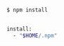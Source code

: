 ---
---


```bash
```









```bash
$ npm install
```


```bash
```


```bash
install:
  - "$HOME/.npm"
```


